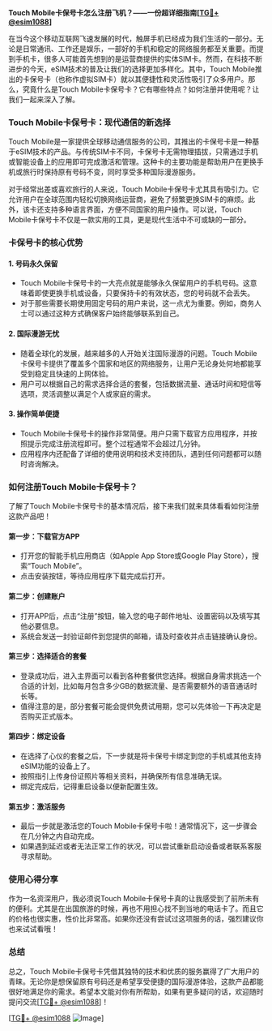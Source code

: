 **Touch Mobile卡保号卡怎么注册飞机？——一份超详细指南[[TG💪+ @esim1088](https://t.me/s/esim1088)]**

在当今这个移动互联网飞速发展的时代，触屏手机已经成为我们生活的一部分。无论是日常通讯、工作还是娱乐，一部好的手机和稳定的网络服务都至关重要。而提到手机卡，很多人可能首先想到的是运营商提供的实体SIM卡。然而，在科技不断进步的今天，eSIM技术的普及让我们的选择更加多样化。其中，Touch Mobile推出的卡保号卡（也称作虚拟SIM卡）就以其便捷性和灵活性吸引了众多用户。那么，究竟什么是Touch Mobile卡保号卡？它有哪些特点？如何注册并使用呢？让我们一起来深入了解。

### Touch Mobile卡保号卡：现代通信的新选择

Touch Mobile是一家提供全球移动通信服务的公司，其推出的卡保号卡是一种基于eSIM技术的产品。与传统SIM卡不同，卡保号卡无需物理插拔，只需通过手机或智能设备上的应用即可完成激活和管理。这种卡的主要功能是帮助用户在更换手机或旅行时保持原有号码不变，同时享受多种国际漫游服务。

对于经常出差或喜欢旅行的人来说，Touch Mobile卡保号卡尤其具有吸引力。它允许用户在全球范围内轻松切换网络运营商，避免了频繁更换SIM卡的麻烦。此外，该卡还支持多种语言界面，方便不同国家的用户操作。可以说，Touch Mobile卡保号卡不仅是一款实用的工具，更是现代生活中不可或缺的一部分。

### 卡保号卡的核心优势

#### 1. **号码永久保留**
   - Touch Mobile卡保号卡的一大亮点就是能够永久保留用户的手机号码。这意味着即使更换手机或设备，只要保持卡的有效状态，您的号码就不会丢失。
   - 对于那些需要长期使用固定号码的用户来说，这一点尤为重要。例如，商务人士可以通过这种方式确保客户始终能够联系到自己。

#### 2. **国际漫游无忧**
   - 随着全球化的发展，越来越多的人开始关注国际漫游的问题。Touch Mobile卡保号卡提供了覆盖多个国家和地区的网络服务，让用户无论身处何地都能享受到稳定且快速的上网体验。
   - 用户可以根据自己的需求选择合适的套餐，包括数据流量、通话时间和短信等选项，灵活调整以满足个人或家庭的需求。

#### 3. **操作简单便捷**
   - Touch Mobile卡保号卡的操作非常简便。用户只需下载官方应用程序，并按照提示完成注册流程即可。整个过程通常不会超过几分钟。
   - 应用程序内还配备了详细的使用说明和技术支持团队，遇到任何问题都可以随时咨询解决。

### 如何注册Touch Mobile卡保号卡？

了解了Touch Mobile卡保号卡的基本情况后，接下来我们就来具体看看如何注册这款产品吧！

#### 第一步：下载官方APP
   - 打开您的智能手机应用商店（如Apple App Store或Google Play Store），搜索“Touch Mobile”。
   - 点击安装按钮，等待应用程序下载完成后打开。

#### 第二步：创建账户
   - 打开APP后，点击“注册”按钮，输入您的电子邮件地址、设置密码以及填写其他必要信息。
   - 系统会发送一封验证邮件到您提供的邮箱，请及时查收并点击链接确认身份。

#### 第三步：选择适合的套餐
   - 登录成功后，进入主界面可以看到各种套餐供您选择。根据自身需求挑选一个合适的计划，比如每月包含多少GB的数据流量、是否需要额外的语音通话时长等。
   - 值得注意的是，部分套餐可能会提供免费试用期，您可以先体验一下再决定是否购买正式版本。

#### 第四步：绑定设备
   - 在选择了心仪的套餐之后，下一步就是将卡保号卡绑定到您的手机或其他支持eSIM功能的设备上了。
   - 按照指引上传身份证照片等相关资料，并确保所有信息准确无误。
   - 绑定完成后，记得重启设备以便新配置生效。

#### 第五步：激活服务
   - 最后一步就是激活您的Touch Mobile卡保号卡啦！通常情况下，这一步骤会在几分钟之内自动完成。
   - 如果遇到延迟或者无法正常工作的状况，可以尝试重新启动设备或者联系客服寻求帮助。

### 使用心得分享

作为一名资深用户，我必须说Touch Mobile卡保号卡真的让我感受到了前所未有的便利。尤其是在出国旅游的时候，再也不用担心找不到当地的电话卡了。而且它的价格也很实惠，性价比非常高。如果你还没有尝试过这项服务的话，强烈建议你也来试试看哦！

### 总结

总之，Touch Mobile卡保号卡凭借其独特的技术和优质的服务赢得了广大用户的青睐。无论你是想保留原有号码还是希望享受便捷的国际漫游体验，这款产品都能很好地满足你的需求。希望本文能对你有所帮助，如果有更多疑问的话，欢迎随时提问交流[[TG💪+ @esim1088](https://t.me/s/esim1088)]！

[[TG💪+ @esim1088](https://t.me/s/esim1088) ![Image](https://i.postimg.cc/4NQfJmqS/Snipaste-2025-05-13-00-14-12.png)]